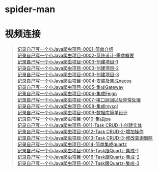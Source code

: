 # spider-man

# 视频连接
> [记录自己写一个小Java爬虫项目-0001-简单介绍](https://www.bilibili.com/video/BV1wv411z7HX/) <br/>
> [记录自己写一个小Java爬虫项目-0002-系统设计-需求概要](https://www.bilibili.com/video/BV1rK411n7CB/) <br/>
> [记录自己写一个小Java爬虫项目-0003-创建项目-1](https://www.bilibili.com/video/BV1b5411Y7XM/) <br/>
> [记录自己写一个小Java爬虫项目-0003-创建项目-2](https://www.bilibili.com/video/BV1et4y197Sq/) <br/>
> [记录自己写一个小Java爬虫项目-0003-创建项目-3](https://www.bilibili.com/video/BV1x54y1z7ZH/) <br/>
> [记录自己写一个小Java爬虫项目-0004-安装及集成nacos](https://www.bilibili.com/video/BV1qD4y1Q71X/) <br/>
> [记录自己写一个小Java爬虫项目-0005-集成Gateway](https://www.bilibili.com/video/BV1Za4y1Y7d2/) <br>
> [记录自己写一个小Java爬虫项目-0006-集成Feign](https://www.bilibili.com/video/BV1kz411e7ws/) <br/>
> [记录自己写一个小Java爬虫项目-0007-接口返回以及异常处理](https://www.bilibili.com/video/BV1nV41167Yr/) <br/>
> [记录自己写一个小Java爬虫项目-0008-集成mysql](https://www.bilibili.com/video/BV1NK411H7r7/) <br/>
> [记录自己写一个小Java爬虫项目-0009-数据库简单设计](https://www.bilibili.com/video/BV1JV41167uw/) <br/>
> [记录自己写一个小Java爬虫项目-0010-集成jpa](https://www.bilibili.com/video/BV1sD4y1Q7xd/) <br/>
> [记录自己写一个小Java爬虫项目-0011-Task CRUD-1-创建实体](https://www.bilibili.com/video/BV1kp4y1U7uL/) <br/>
> [记录自己写一个小Java爬虫项目-0012-Task CRUD-2-增加操作](https://www.bilibili.com/video/BV1rk4y1q7Vi/) <br/>
> [记录自己写一个小Java爬虫项目-0013-Task CRUD-3-修改查询删除](https://www.bilibili.com/video/BV1NC4y1h7Gu/) <br/>
> [记录自己写一个小Java爬虫项目-0014-简单集成quartz](https://www.bilibili.com/video/BV1ih411o77r/) <br/>
> [记录自己写一个小Java爬虫项目-0015-Task跟Quartz-集成-1](https://www.bilibili.com/video/BV1wa4y1a7D3/) <br/>
> [记录自己写一个小Java爬虫项目-0016-Task跟Quartz-集成-2](https://www.bilibili.com/video/BV1tZ4y1u7Sf/) <br/>
> [记录自己写一个小Java爬虫项目-0017-Task跟Quartz-集成-3](https://www.bilibili.com/video/BV1Gk4y1B7JS/) <br/>
>

